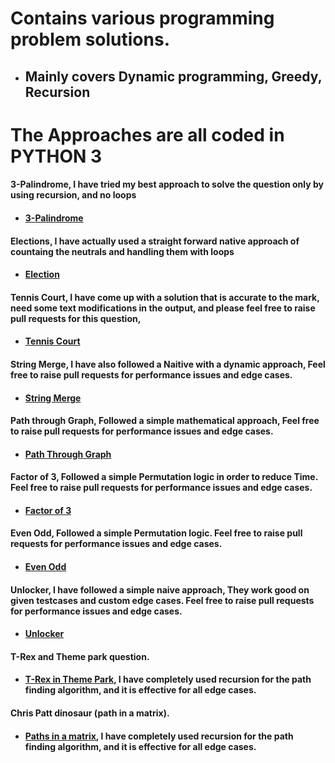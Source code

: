 # Contains various programming problem solutions.
- ## Mainly covers Dynamic programming, Greedy, Recursion


# The Approaches are all coded in PYTHON 3

#### 3-Palindrome, I have tried my best approach to solve the question only by using recursion, and no loops
 - #### [3-Palindrome](https://github.com/saran-surya/Codevita-2020-zone-2/tree/master/3%20Palindrome)

#### Elections, I have actually used a straight forward native approach of countaing the neutrals and handling them with loops
 - #### [Election](https://github.com/saran-surya/Codevita-2020-zone-2/tree/master/elections)

#### Tennis Court, I have come up with a solution that is accurate to the mark, need some text modifications in the output, and please feel free to raise pull requests for this question,
 - #### [Tennis Court](https://github.com/saran-surya/Codevita-2020-zone-2/tree/master/tennis_court)

#### String Merge, I have also followed a Naitive with a dynamic approach, Feel free to raise pull requests for performance issues and edge cases.
 - #### [String Merge](https://github.com/saran-surya/Codevita-2020-zone-2/tree/master/string_merge)

#### Path through Graph, Followed a simple mathematical approach, Feel free to raise pull requests for performance issues and edge cases.
 - #### [Path Through Graph](https://github.com/saran-surya/Codevita-2020-zone-2/tree/master/path_through_graph)

#### Factor of 3, Followed a simple Permutation logic in order to reduce Time.  Feel free to raise pull requests for performance issues and edge cases.
 - #### [Factor of 3](https://github.com/saran-surya/Codevita-2020-zone-2/tree/master/factor_of_3)

#### Even Odd, Followed a simple Permutation logic.  Feel free to raise pull requests for performance issues and edge cases.
 - #### [Even Odd](https://github.com/saran-surya/Codevita-2020-zone-2/tree/master/even_odd)

#### Unlocker, I have followed a simple naive approach, They work good on given testcases and custom edge cases.  Feel free to raise pull requests for performance issues and edge cases.
 - #### [Unlocker](https://github.com/saran-surya/Codevita-2020-zone-2/tree/master/unlocker)

#### T-Rex and Theme park question.
 - #### [T-Rex in Theme Park](https://github.com/saran-surya/Codevita-2020-zone-2/tree/master/theme_park), I have completely used recursion for the path finding algorithm, and it is effective for all edge cases.

#### Chris Patt dinosaur (path in a matrix).
 - #### [Paths in a matrix](https://github.com/saran-surya/Codevita-2020-zone-2/tree/master/ChirsPattDinosaur), I have completely used recursion for the path finding algorithm, and it is effective for all edge cases.
